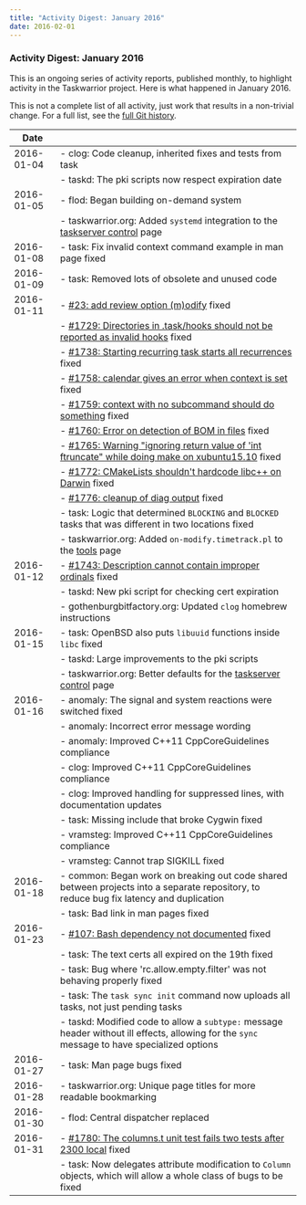 ```yaml
---
title: "Activity Digest: January 2016"
date: 2016-02-01
---
```


### Activity Digest: January 2016 

This is an ongoing series of activity reports, published monthly, to highlight activity in the Taskwarrior project.
Here is what happened in January 2016.

This is not a complete list of all activity, just work that results in a non-trivial change.
For a full list, see the [full Git history](https://github.com/GothenburgBitFactory/taskwarrior/commits/v2.5.1).

| Date       |                                                                                                                                                                        | 
|------------|------------------------------------------------------------------------------------------------------------------------------------------------------------------------|
| 2016-01-04 | - clog: Code cleanup, inherited fixes and tests from task                                                                                                              |
|            | - taskd: The pki scripts now respect expiration date                                                                                                                   |
| 2016-01-05 | - flod: Began building on-demand system                                                                                                                                |
|            | - taskwarrior.org: Added `systemd` integration to the [taskserver control](/docs/taskserver/control) page                                                              |
| 2016-01-08 | - task: Fix invalid context command example in man page fixed                                                                                                          |
| 2016-01-09 | - task: Removed lots of obsolete and unused code                                                                                                                       |
| 2016-01-11 | - [#23: add review option (m)odify](https://github.com/GothenburgBitFactory/taskshell/issues/23) fixed                                                                 |
|            | - [#1729: Directories in .task/hooks should not be reported as invalid hooks](https://github.com/GothenburgBitFactory/taskwarrior/issues/1729) fixed                   |
|            | - [#1738: Starting recurring task starts all recurrences](https://github.com/GothenburgBitFactory/taskwarrior/issues/1738) fixed                                       |
|            | - [#1758: calendar gives an error when context is set](https://github.com/GothenburgBitFactory/taskwarrior/issues/1758) fixed                                          |
|            | - [#1759: context with no subcommand should do something](https://github.com/GothenburgBitFactory/taskwarrior/issues/1759) fixed                                       |
|            | - [#1760: Error on detection of BOM in files](https://github.com/GothenburgBitFactory/taskwarrior/issues/1760) fixed                                                   |
|            | - [#1765: Warning \"ignoring return value of 'int ftruncate\" while doing make on xubuntu15.10](https://github.com/GothenburgBitFactory/taskwarrior/issues/1765) fixed |
|            | - [#1772: CMakeLists shouldn\'t hardcode libc++ on Darwin](https://github.com/GothenburgBitFactory/taskwarrior/issues/1772) fixed                                      |
|            | - [#1776: cleanup of diag output](https://github.com/GothenburgBitFactory/taskwarrior/issues/1776) fixed                                                               |
|            | - task: Logic that determined `BLOCKING` and `BLOCKED` tasks that was different in two locations fixed                                                                 |
|            | - taskwarrior.org: Added `on-modify.timetrack.pl` to the [tools](/tools) page                                                                                          |
| 2016-01-12 | - [#1743: Description cannot contain improper ordinals](https://github.com/GothenburgBitFactory/taskwarrior/issues/1743) fixed                                         |
|            | - taskd: New pki script for checking cert expiration                                                                                                                   |
|            | - gothenburgbitfactory.org: Updated `clog` homebrew instructions                                                                                                       |
| 2016-01-15 | - task: OpenBSD also puts `libuuid` functions inside `libc` fixed                                                                                                      |
|            | - taskd: Large improvements to the pki scripts                                                                                                                         |
|            | - taskwarrior.org: Better defaults for the [taskserver control](/docs/taskserver/control) page                                                                         |
| 2016-01-16 | - anomaly: The signal and system reactions were switched fixed                                                                                                         |
|            | - anomaly: Incorrect error message wording                                                                                                                             |
|            | - anomaly: Improved C++11 CppCoreGuidelines compliance                                                                                                                 |
|            | - clog: Improved C++11 CppCoreGuidelines compliance                                                                                                                    |
|            | - clog: Improved handling for suppressed lines, with documentation updates                                                                                             |
|            | - task: Missing include that broke Cygwin fixed                                                                                                                        |
|            | - vramsteg: Improved C++11 CppCoreGuidelines compliance                                                                                                                |
|            | - vramsteg: Cannot trap SIGKILL fixed                                                                                                                                  |
| 2016-01-18 | - common: Began work on breaking out code shared between projects into a separate repository, to reduce bug fix latency and duplication                                |
|            | - task: Bad link in man pages fixed                                                                                                                                    |
| 2016-01-23 | - [#107: Bash dependency not documented](https://github.com/GothenburgBitFactory/taskserver/issues/107) fixed                                                          |
|            | - task: The text certs all expired on the 19th fixed                                                                                                                   |
|            | - task: Bug where \'rc.allow.empty.filter\' was not behaving properly fixed                                                                                            |
|            | - task: The `task sync init` command now uploads all tasks, not just pending tasks                                                                                     |
|            | - taskd: Modified code to allow a `subtype:` message header without ill effects, allowing for the `sync` message to have specialized options                           |
| 2016-01-27 | - task: Man page bugs fixed                                                                                                                                            |
| 2016-01-28 | - taskwarrior.org: Unique page titles for more readable bookmarking                                                                                                    |
| 2016-01-30 | - flod: Central dispatcher replaced                                                                                                                                    |
| 2016-01-31 | - [#1780: The columns.t unit test fails two tests after 2300 local](https://github.com/GothenburgBitFactory/taskwarrior/issues/1780) fixed                             |
|            | - task: Now delegates attribute modification to `Column` objects, which will allow a whole class of bugs to be fixed                                                   |
